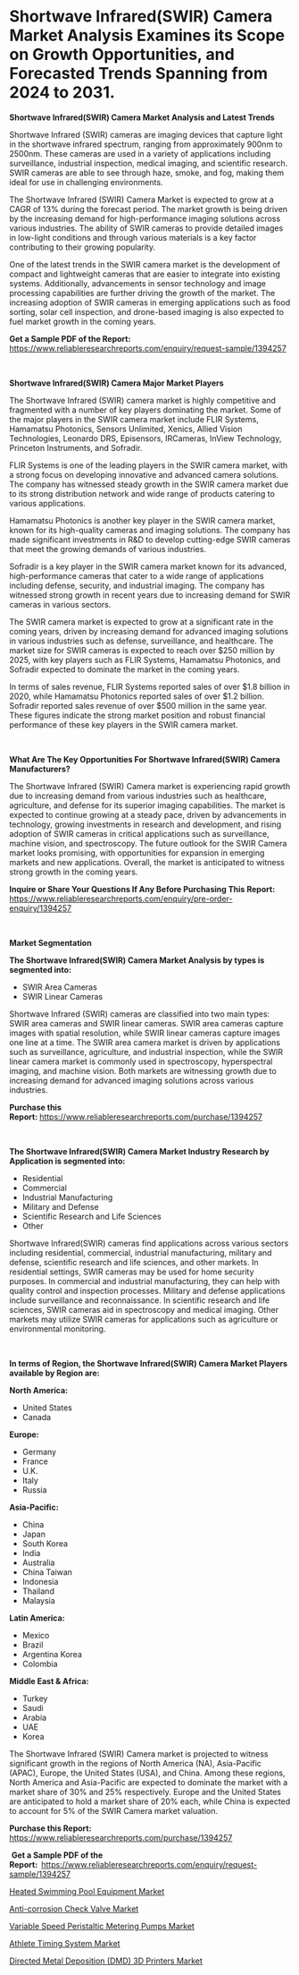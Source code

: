 <p><h1>Shortwave Infrared(SWIR) Camera Market Analysis Examines its Scope on Growth Opportunities, and Forecasted Trends Spanning from 2024 to 2031.</h1></p><p><strong>Shortwave Infrared(SWIR) Camera Market Analysis and Latest Trends</strong></p>
<p><p>Shortwave Infrared (SWIR) cameras are imaging devices that capture light in the shortwave infrared spectrum, ranging from approximately 900nm to 2500nm. These cameras are used in a variety of applications including surveillance, industrial inspection, medical imaging, and scientific research. SWIR cameras are able to see through haze, smoke, and fog, making them ideal for use in challenging environments.</p><p>The Shortwave Infrared (SWIR) Camera Market is expected to grow at a CAGR of 13% during the forecast period. The market growth is being driven by the increasing demand for high-performance imaging solutions across various industries. The ability of SWIR cameras to provide detailed images in low-light conditions and through various materials is a key factor contributing to their growing popularity.</p><p>One of the latest trends in the SWIR camera market is the development of compact and lightweight cameras that are easier to integrate into existing systems. Additionally, advancements in sensor technology and image processing capabilities are further driving the growth of the market. The increasing adoption of SWIR cameras in emerging applications such as food sorting, solar cell inspection, and drone-based imaging is also expected to fuel market growth in the coming years.</p></p>
<p><strong>Get a Sample PDF of the Report:&nbsp;</strong> <a href="https://www.reliableresearchreports.com/enquiry/request-sample/1394257">https://www.reliableresearchreports.com/enquiry/request-sample/1394257</a></p>
<p>&nbsp;</p>
<p><strong>Shortwave Infrared(SWIR) Camera Major Market Players</strong></p>
<p><p>The Shortwave Infrared (SWIR) camera market is highly competitive and fragmented with a number of key players dominating the market. Some of the major players in the SWIR camera market include FLIR Systems, Hamamatsu Photonics, Sensors Unlimited, Xenics, Allied Vision Technologies, Leonardo DRS, Episensors, IRCameras, InView Technology, Princeton Instruments, and Sofradir.</p><p>FLIR Systems is one of the leading players in the SWIR camera market, with a strong focus on developing innovative and advanced camera solutions. The company has witnessed steady growth in the SWIR camera market due to its strong distribution network and wide range of products catering to various applications.</p><p>Hamamatsu Photonics is another key player in the SWIR camera market, known for its high-quality cameras and imaging solutions. The company has made significant investments in R&D to develop cutting-edge SWIR cameras that meet the growing demands of various industries.</p><p>Sofradir is a key player in the SWIR camera market known for its advanced, high-performance cameras that cater to a wide range of applications including defense, security, and industrial imaging. The company has witnessed strong growth in recent years due to increasing demand for SWIR cameras in various sectors.</p><p>The SWIR camera market is expected to grow at a significant rate in the coming years, driven by increasing demand for advanced imaging solutions in various industries such as defense, surveillance, and healthcare. The market size for SWIR cameras is expected to reach over $250 million by 2025, with key players such as FLIR Systems, Hamamatsu Photonics, and Sofradir expected to dominate the market in the coming years.</p><p>In terms of sales revenue, FLIR Systems reported sales of over $1.8 billion in 2020, while Hamamatsu Photonics reported sales of over $1.2 billion. Sofradir reported sales revenue of over $500 million in the same year. These figures indicate the strong market position and robust financial performance of these key players in the SWIR camera market.</p></p>
<p>&nbsp;</p>
<p><strong>What Are The Key Opportunities For Shortwave Infrared(SWIR) Camera Manufacturers?</strong></p>
<p><p>The Shortwave Infrared (SWIR) Camera market is experiencing rapid growth due to increasing demand from various industries such as healthcare, agriculture, and defense for its superior imaging capabilities. The market is expected to continue growing at a steady pace, driven by advancements in technology, growing investments in research and development, and rising adoption of SWIR cameras in critical applications such as surveillance, machine vision, and spectroscopy. The future outlook for the SWIR Camera market looks promising, with opportunities for expansion in emerging markets and new applications. Overall, the market is anticipated to witness strong growth in the coming years.</p></p>
<p><strong>Inquire or Share Your Questions If Any Before Purchasing This Report:</strong> <a href="https://www.reliableresearchreports.com/enquiry/pre-order-enquiry/1394257">https://www.reliableresearchreports.com/enquiry/pre-order-enquiry/1394257</a></p>
<p>&nbsp;</p>
<p><strong>Market Segmentation</strong></p>
<p><strong>The Shortwave Infrared(SWIR) Camera Market Analysis by types is segmented into:</strong></p>
<p><ul><li>SWIR Area Cameras</li><li>SWIR Linear Cameras</li></ul></p>
<p><p>Shortwave Infrared (SWIR) cameras are classified into two main types: SWIR area cameras and SWIR linear cameras. SWIR area cameras capture images with spatial resolution, while SWIR linear cameras capture images one line at a time. The SWIR area camera market is driven by applications such as surveillance, agriculture, and industrial inspection, while the SWIR linear camera market is commonly used in spectroscopy, hyperspectral imaging, and machine vision. Both markets are witnessing growth due to increasing demand for advanced imaging solutions across various industries.</p></p>
<p><strong>Purchase this Report:&nbsp;</strong><a href="https://www.reliableresearchreports.com/purchase/1394257">https://www.reliableresearchreports.com/purchase/1394257</a></p>
<p>&nbsp;</p>
<p><strong>The Shortwave Infrared(SWIR) Camera Market Industry Research by Application is segmented into:</strong></p>
<p><ul><li>Residential</li><li>Commercial</li><li>Industrial Manufacturing</li><li>Military and Defense</li><li>Scientific Research and Life Sciences</li><li>Other</li></ul></p>
<p><p>Shortwave Infrared(SWIR) cameras find applications across various sectors including residential, commercial, industrial manufacturing, military and defense, scientific research and life sciences, and other markets. In residential settings, SWIR cameras may be used for home security purposes. In commercial and industrial manufacturing, they can help with quality control and inspection processes. Military and defense applications include surveillance and reconnaissance. In scientific research and life sciences, SWIR cameras aid in spectroscopy and medical imaging. Other markets may utilize SWIR cameras for applications such as agriculture or environmental monitoring.</p></p>
<p>&nbsp;</p>
<p><strong>In terms of Region, the Shortwave Infrared(SWIR) Camera Market Players available by Region are:</strong></p>
<p>
    <p> <strong> North America: </strong>
        <ul>
            <li>United States</li>
            <li>Canada</li>
        </ul>
        </p> 
    <p> <strong> Europe: </strong>
        <ul>
            <li>Germany</li>
            <li>France</li>
            <li>U.K.</li>
            <li>Italy</li>
            <li>Russia</li>
        </ul>
        </p> 
    <p> <strong> Asia-Pacific: </strong>
        <ul>
            <li>China</li>
            <li>Japan</li>
            <li>South Korea</li>
            <li>India</li>
            <li>Australia</li>
            <li>China Taiwan</li>
            <li>Indonesia</li>
            <li>Thailand</li>
            <li>Malaysia</li>
        </ul>
        </p> 
    <p> <strong> Latin America: </strong>
        <ul>
            <li>Mexico</li>
            <li>Brazil</li>
            <li>Argentina Korea</li>
            <li>Colombia</li>
        </ul>
        </p> 
    <p> <strong> Middle East & Africa: </strong>
        <ul>
            <li>Turkey</li>
            <li>Saudi</li>
            <li>Arabia</li>
            <li>UAE</li>
            <li>Korea</li>
        </ul>
    </p>
    </p>
<p><p>The Shortwave Infrared (SWIR) Camera market is projected to witness significant growth in the regions of North America (NA), Asia-Pacific (APAC), Europe, the United States (USA), and China. Among these regions, North America and Asia-Pacific are expected to dominate the market with a market share of 30% and 25% respectively. Europe and the United States are anticipated to hold a market share of 20% each, while China is expected to account for 5% of the SWIR Camera market valuation.</p></p>
<p><strong>Purchase this Report: </strong><a href="https://www.reliableresearchreports.com/purchase/1394257">https://www.reliableresearchreports.com/purchase/1394257</a></p>
<p>&nbsp;<strong>Get a Sample PDF of the Report:&nbsp;&nbsp;</strong><a href="https://www.reliableresearchreports.com/enquiry/request-sample/1394257">https://www.reliableresearchreports.com/enquiry/request-sample/1394257</a></p>
<p><strong></strong></p>
<p><p><a href="https://medium.com/@larryschmidt42/decoding-heated-swimming-pool-equipment-market-metrics-market-share-trends-and-growth-patterns-6b98d671c136">Heated Swimming Pool Equipment Market</a></p><p><a href="https://medium.com/@larryschmidt42/anti-corrosion-check-valve-market-analysis-its-cagr-market-segmentation-and-global-industry-44f79746da6e">Anti-corrosion Check Valve Market</a></p><p><a href="https://medium.com/@clevehilll2023/variable-speed-peristaltic-metering-pumps-market-insight-market-trends-growth-forecasted-from-6dba108ba984">Variable Speed Peristaltic Metering Pumps Market</a></p><p><a href="https://medium.com/@larryschmidt42/athlete-timing-system-market-research-report-its-history-and-forecast-2024-to-2031-aee8c954ead7">Athlete Timing System Market</a></p><p><a href="https://medium.com/@larryschmidt42/directed-metal-deposition-dmd-3d-printers-market-analysis-and-sze-forecasted-for-period-from-2024-cd6f1e7379a3">Directed Metal Deposition (DMD) 3D Printers Market</a></p></p>